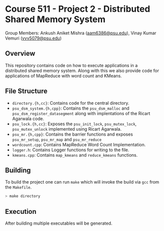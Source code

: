 # Course 511  - Project 2 - Distributed Shared Memory System

Group Members: Ankush Aniket Mishra (aam6386@psu.edu), Vinay Kumar Vemuri (vvv5079@psu.edu)

## Overview

This repository contains code on how to execute applications in a distributed shared memory system. Along with this we also provide code for applications of MapReduce
with word count and KMeans.

## File Structure

 - `directory.{h,cc}`: Contains code for the central directory.
 - `psu_dsm_system.{h,cpp}`: Contains the `psu_dsm_malloc` and `psu_dsm_register_datasegment` along with implentations of the Ricart Agarwala code.
 - `psu_lock.{h,cc}`: Exposes the `psu_init_lock`, `psu_mutex_lock`, `psu_mutex_unlock` implemented using Ricart Agarwala.
 - `psu_mr.{h,cpp}`: Contains the barrier functions and exposes `psu_mr_setup`, `psu_mr_map` and `psu_mr_reduce`
 - `wordcount.cpp`: Contains MapReduce Word Count Implementation.
 - `logger.h`: Contains Logger functions for writing to the file.
 - `kmeans.cpp`: Contains `map_kmeans` and `reduce_kmeans` functions.

## Building

To build the project one can run `make` which will invoke the build via `gcc` from the `Makefile`.

```sh
> make directory
```

## Execution

After building multiple executables will be generated.
